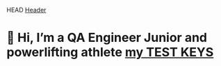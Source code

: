 HEAD
[Header](https://github.com/Bogdasarka/Bogdasarka/blob/4a01c6452ff604608bf175e8d656f014e28c3768/CbvHBDDwkSs.jpg)

👋 Hi, I’m a QA Engineer Junior and powerlifting athlete
[my TEST KEYS](https://docs.google.com/spreadsheets/d/1jJkEP84cPi6hK_71esHM8ktNfoyMZL6aqErAG5z2Twc/edit?usp=sharing)
=======


